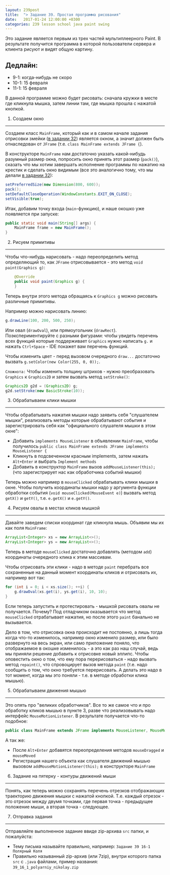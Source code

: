 ```yaml
---
layout: 239post
title:  "> Задание 39. Простая программа рисования"
date:   2017-01-24 12:00:00 +0300
categories: 239 lesson school java paint swing
---
```


Это задание является первым из трех частей мультиплеерного Paint. В результате получится программа в которой пользователи сервера и клиента рисуют и видят общую картину.

Дедлайн:
--------

 - 9-1: когда-нибудь не скоро
 - 10-1: 15 февраля
 - 11-1: 15 февраля

В данной программе можно будет рисовать: сначала кружки в месте где кликнула мышка, затем линии там, где мышка прошла с нажатой кнопкой.

1) Создаем окно
---------------

Создаем класс ```MainFrame```, который как и в самом начале задания отрисовки змейки ([в задании 32](/lessons/239/lesson/school/java/swing/game/snake/2017/01/17/Snake-2-Rendering.html)) является окном, а значит должен быть отнаследован от ```JFrame``` (т.е. ```class MainFrame extends JFrame {```).

В конструкторе ```MainFrame``` нам достаточно указать какой-нибудь разумный размер окна, попросить окно принять этот размер (```pack()```), сказать что мы хотим завершать исполнение программы по нажатию на крестик и сделать окно видимым (все это аналогично тому, что мы делали [в задании 32](/lessons/239/lesson/school/java/swing/game/snake/2017/01/17/Snake-2-Rendering.html)):

```java
setPreferredSize(new Dimension(800, 600));
pack();
setDefaultCloseOperation(WindowConstants.EXIT_ON_CLOSE);
setVisible(true);
```

Итак, добавим точку входа (```main```-функцию), и наше окошко уже появляется при запуске:

```java
public static void main(String[] args) {
    MainFrame frame = new MainFrame();
}
```

2) Рисуем примитивы
-------------------

Чтобы что-нибудь нарисовать - надо переопределить метод определяющий то, как ```JFrame``` отрисовывается - это метод ```void paint(Graphics g)```:

```java
    @Override
    public void paint(Graphics g) {
    }
```

Теперь внутри этого метода обращаясь к ```Graphics g``` можно рисовать различные примитивы.

Например можно нарисовать линию:

```java
g.drawLine(100, 200, 500, 250);
```

Или овал (```drawOval```), или прямоугольник (```drawRect```). Поэкспериментируйте с разными фигурами: чтобы увидеть перечень всех функций которые поддерживает ```Graphics``` нужно написать ```g.``` и нажать ```Ctrl+Space``` - IDE покажет вам перечень функций.

Чтобы изменить цвет - перед вызовом очередного ```draw...``` достаточно вызвать ```g.setColor(new Color(255, 0, 0));```.

```Сложнота:``` Чтобы изменить толщину штрихов - нужно преобразовать ```Graphics``` к ```Graphics2D``` и затем вызвать метод ```setStroke()```:

```java
Graphics2D g2d = (Graphics2D) g;
g2d.setStroke(new BasicStroke(10));
```

3) Обрабатываем клики мышки
---------------------------

Чтобы обрабатывать нажатия мышки надо заявить себя "слушателем мышки", реализовать методы которые обрабатывают события и зарегистрировать себя как "официального слушателя мышки в этом окне":

 - Добавить ```implements MouseListener``` в объявлении ```MainFrame```, чтобы получилось ```public class MainFrame extends JFrame implements MouseListener {```
 - Кликнуть в подсвеченном красным implements, затем нажать ```Alt+Enter``` и выбрать ```Implement methods```
 - Добавить в конструктор ```MainFrame``` вызов ```addMouseListener(this);``` (что зарегистрирует нас как обработчика событий мышки)
 
Теперь можно например в ```mouseClicked``` обрабатывать клики мышки в окне. Чтобы получить координаты мышки надо у аргумента функции обработки события (```void mouseClicked(MouseEvent e)```) вызвать метод ```getX()``` и ```getY()```, т.е. ```e.getX()``` и ```e.getY()```.
 
4) Рисуем овалы в местах кликов мышкой
--------------------------------------

Давайте заведем списки координат где кликнула мышь. Объявим мы их как поля ```MainFrame```:

```java
ArrayList<Integer> xs = new ArrayList<>();
ArrayList<Integer> ys = new ArrayList<>();
```

Теперь в методе ```mouseClicked``` достаточно добавлять (методом ```add```) координаты очередного клика к этим массивам.

Чтобы отрисовать эти клики - надо в методе ```paint``` перебрать все сохраненные на данный момент координаты кликов и отрисовать их, например вот так:

```java
for (int i = 0; i < xs.size(); ++i) {
    g.drawOval(xs.get(i), ys.get(i), 10, 10);
}
```

Если теперь запустить и протестировать - мышкой рисовать овалы не получается. Почему? Под отладчиком оказывается что метод ```mouseClicked``` отрабатывает нажатия, но после этого ```paint``` банально не вызывается.

Дело в том, что отрисовка окна происходит не постоянно, а лишь тогда когда что-то изменилось, например окно изменило размер, или было развернуто на весь экран, или само приложение поняло, что отображаемое в окошке изменилось - а это как раз наш случай, ведь мы приняли решение добавить к отрисовке новый эллипс.
 Чтобы оповестить окно о том, что ему пора перерисоваться - надо вызвать метод ```repaint()```, что спровоцирует вызов метода ```paint``` (т.е. надо сообщить о том, что окно требуется перерисовать. А делать это надо в тот момент, когда мы это поняли - т.е. в методе обработки клика мышью). 

5) Обрабатываем движения мышью
------------------------------

Это опять про "великих обработчиков". Все то же самое что и про обработку кликов мышью в пункте 3, разве что реализовывать надо интерфейс ```MouseMotionListener```. В результате получается что-то подобное:

```java
public class MainFrame extends JFrame implements MouseListener, MouseMotionListener {
```

А так же:

 - После ```Alt+Enter``` добавятся переопределения методов ```mouseDragged``` и ```mouseMoved```
 - Регистрация нашего объекта как слушателя движений мышью вызовом ```addMouseMotionListener(this);``` в конструкторе ```MainFrame```
 
6) Задание на пятерку - контуры движений мыши
---------------------------------------------

Понять, как теперь можно сохранять перечень отрезков отображающих траекторию движения мышки с нажатой кнопкой. Т.е. каждый отрезок - это отрезок между двумя точками, где первая точка - предыдущее положение мыши, а вторая точка - следующее.


7) Отправка задания
-------------------

Отправляйте выполненное задание ввиде zip-архива ```src``` папки, и пожалуйста:

 - Тему письма называйте правильно, например: ```Задание 39 16-1 Полярный Коля```
 - Правильно называнный zip-архив (или 7zip), внутри которого папка ```src``` с ```.java``` файлами, пример названия: ```39_16_1_polyarniy_nikolay.zip```
